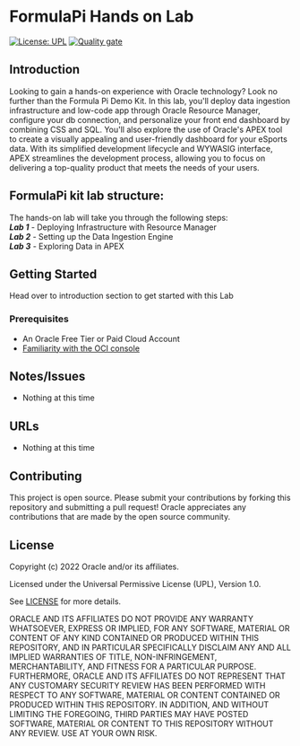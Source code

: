 # FormulaPi Hands on Lab

[![License: UPL](https://img.shields.io/badge/license-UPL-green)](https://img.shields.io/badge/license-UPL-green) [![Quality gate](https://sonarcloud.io/api/project_badges/quality_gate?project=oracle-devrel_FormulaPi_Lab1_deployment)](https://sonarcloud.io/dashboard?id=oracle-devrel_FormulaPi_Lab1_deployment)

## Introduction
Looking to gain a hands-on experience with Oracle technology? Look no further than the Formula Pi Demo Kit. In this lab, you'll deploy data ingestion infrastructure and low-code app through Oracle Resource Manager, configure your db connection, and personalize your front end dashboard by combining CSS and SQL. You'll also explore the use of Oracle's APEX tool to create a visually appealing and user-friendly dashboard for your eSports data. With its simplified development lifecycle and WYWASIG interface, APEX streamlines the development process, allowing you to focus on delivering a top-quality product that meets the needs of your users.

## FormulaPi kit lab structure:
The hands-on lab will take you through the following steps:  
        ***Lab 1*** - Deploying Infrastructure with Resource Manager  
        ***Lab 2*** - Setting up the Data Ingestion Engine  
        ***Lab 3*** - Exploring Data in APEX  

## Getting Started
Head over to introduction section to get started with this Lab

### Prerequisites
* An Oracle Free Tier or Paid Cloud Account
* [Familiarity with the OCI console](https://docs.oracle.com/en-us/iaas/Content/GSG/Concepts/console.htm)

## Notes/Issues
* Nothing at this time
    
## URLs
* Nothing at this time

## Contributing
This project is open source.  Please submit your contributions by forking this repository and submitting a pull request!  Oracle appreciates any contributions that are made by the open source community.

## License
Copyright (c) 2022 Oracle and/or its affiliates.

Licensed under the Universal Permissive License (UPL), Version 1.0.

See [LICENSE](LICENSE) for more details.

ORACLE AND ITS AFFILIATES DO NOT PROVIDE ANY WARRANTY WHATSOEVER, EXPRESS OR IMPLIED, FOR ANY SOFTWARE, MATERIAL OR CONTENT OF ANY KIND CONTAINED OR PRODUCED WITHIN THIS REPOSITORY, AND IN PARTICULAR SPECIFICALLY DISCLAIM ANY AND ALL IMPLIED WARRANTIES OF TITLE, NON-INFRINGEMENT, MERCHANTABILITY, AND FITNESS FOR A PARTICULAR PURPOSE.  FURTHERMORE, ORACLE AND ITS AFFILIATES DO NOT REPRESENT THAT ANY CUSTOMARY SECURITY REVIEW HAS BEEN PERFORMED WITH RESPECT TO ANY SOFTWARE, MATERIAL OR CONTENT CONTAINED OR PRODUCED WITHIN THIS REPOSITORY. IN ADDITION, AND WITHOUT LIMITING THE FOREGOING, THIRD PARTIES MAY HAVE POSTED SOFTWARE, MATERIAL OR CONTENT TO THIS REPOSITORY WITHOUT ANY REVIEW. USE AT YOUR OWN RISK. 
